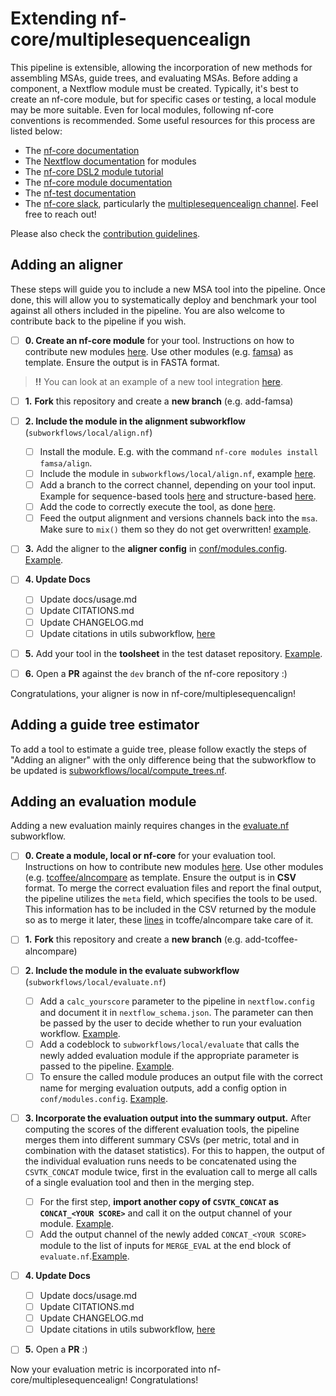 # Extending nf-core/multiplesequencealign

This pipeline is extensible, allowing the incorporation of new methods for assembling MSAs, guide trees, and evaluating MSAs. Before adding a component, a Nextflow module must be created. Typically, it's best to create an nf-core module, but for specific cases or testing, a local module may be more suitable. Even for local modules, following nf-core conventions is recommended. Some useful resources for this process are listed below:

- The [nf-core documentation](https://nf-co.re/docs/usage/tutorials/nf_core_usage_tutorial)
- The [Nextflow documentation](https://www.nextflow.io/docs/latest/module.html) for modules
- The [nf-core DSL2 module tutorial](https://nf-co.re/docs/contributing/tutorials/dsl2_modules_tutorial)
- The [nf-core module documentation](https://nf-co.re/docs/contributing/modules)
- The [nf-test documentation](https://code.askimed.com/nf-test/docs/getting-started/)
- The [nf-core slack](https://nf-co.re/join), particularly the [multiplesequencealign channel](https://nfcore.slack.com/archives/C05LZ7EAYGK). Feel free to reach out!

Please also check the [contribution guidelines](../.github/CONTRIBUTING.md).

## Adding an aligner

These steps will guide you to include a new MSA tool into the pipeline. Once done, this will allow you to systematically deploy and benchmark your tool against all others included in the pipeline. You are also welcome to contribute back to the pipeline if you wish.

- [ ] **0. Create an nf-core module** for your tool. Instructions on how to contribute new modules [here](https://nf-co.re/docs/tutorials/nf-core_components/components). Use other modules (e.g. [famsa](https://github.com/nf-core/modules/tree/master/modules/nf-core/famsa/align)) as template. Ensure the output is in FASTA format.

> **!!** You can look at an example of a new tool integration [here](https://github.com/nf-core/multiplesequencealign/pull/139).

- [ ] **1.** **Fork** this repository and create a **new branch** (e.g. add-famsa)
- [ ] **2. Include the module in the alignment subworkflow** (`subworkflows/local/align.nf`)

  - [ ] Install the module. E.g. with the command `nf-core modules install famsa/align`.
  - [ ] Include the module in `subworkflows/local/align.nf`, example [here](https://github.com/nf-core/multiplesequencealign/blob/4623d19f68b20f0ab16410eba496c329e4f31fa3/subworkflows/local/align.nf#L12).
  - [ ] Add a branch to the correct channel, depending on your tool input. Example for sequence-based tools [here](https://github.com/nf-core/multiplesequencealign/blob/4623d19f68b20f0ab16410eba496c329e4f31fa3/subworkflows/local/align.nf#L83) and structure-based [here](https://github.com/nf-core/multiplesequencealign/blob/4623d19f68b20f0ab16410eba496c329e4f31fa3/subworkflows/local/align.nf#L101).
  - [ ] Add the code to correctly execute the tool, as done [here](https://github.com/nf-core/multiplesequencealign/blob/4623d19f68b20f0ab16410eba496c329e4f31fa3/subworkflows/local/align.nf#L131-L144).
  - [ ] Feed the output alignment and versions channels back into the `msa`. Make sure to `mix()` them so they do not get overwritten! [example](https://github.com/nf-core/multiplesequencealign/blob/4623d19f68b20f0ab16410eba496c329e4f31fa3/subworkflows/local/align.nf#L143-L144).

- [ ] **3.** Add the aligner to the **aligner config** in [conf/modules.config](https://github.com/nf-core/multiplesequencealign/blob/dev/conf/modules.config). [Example](https://github.com/nf-core/multiplesequencealign/blob/4623d19f68b20f0ab16410eba496c329e4f31fa3/conf/modules.config#L125-L143).
- [ ] **4. Update Docs**

  - [ ] Update docs/usage.md
  - [ ] Update CITATIONS.md
  - [ ] Update CHANGELOG.md
  - [ ] Update citations in utils subworkflow, [here](https://github.com/nf-core/multiplesequencealign/blob/dev/subworkflows/local/utils_nfcore_multiplesequencealign_pipeline/main.nf)

- [ ] **5.** Add your tool in the **toolsheet** in the test dataset repository. [Example](https://github.com/nf-core/test-datasets/pull/1324).
- [ ] **6.** Open a **PR** against the `dev` branch of the nf-core repository :)

Congratulations, your aligner is now in nf-core/multiplesequencalign!

## Adding a guide tree estimator

To add a tool to estimate a guide tree, please follow exactly the steps of "Adding an aligner" with the only difference being that the subworkflow to be updated is [subworkflows/local/compute_trees.nf](https://github.com/nf-core/multiplesequencealign/blob/dev/subworkflows/local/compute_trees.nf).

## Adding an evaluation module

Adding a new evaluation mainly requires changes in the [evaluate.nf](https://github.com/nf-core/multiplesequencealign/blob/dev/subworkflows/local/evaluate.nf) subworkflow.

- [ ] **0. Create a module, local or nf-core** for your evaluation tool. Instructions on how to contribute new modules [here](https://nf-co.re/docs/tutorials/nf-core_components/components). Use other modules (e.g. [tcoffee/alncompare](<[https://github.com/nf-core/modules/tree/master/modules/nf-core/famsa/align](https://github.com/nf-core/modules/tree/master/modules/nf-core/tcoffee/alncompare)>) as template. Ensure the output is in **CSV** format. To merge the correct evaluation files and report the final output, the pipeline utilizes the `meta` field, which specifies the tools to be used. This information has to be included in the CSV returned by the module so as to merge it later, these [lines](https://github.com/nf-core/modules/blob/3be751e610b332efd94c2e82ddab5b5c65cfe852/modules/nf-core/tcoffee/alncompare/main.nf#L24-L25) in tcoffe/alncompare take care of it.
- [ ] **1.** **Fork** this repository and create a **new branch** (e.g. add-tcoffee-alncompare)

- [ ] **2. Include the module in the evaluate subworkflow** (`subworkflows/local/evaluate.nf`)

  - [ ] Add a `calc_yourscore` parameter to the pipeline in `nextflow.config` and document it in `nextflow_schema.json`. The parameter can then be passed by the user to decide whether to run your evaluation workflow. [Example](https://github.com/nf-core/multiplesequencealign/blob/4623d19f68b20f0ab16410eba496c329e4f31fa3/nextflow.config#L32).
  - [ ] Add a codeblock to `subworkflows/local/evaluate` that calls the newly added evaluation module if the appropriate parameter is passed to the pipeline. [Example](https://github.com/nf-core/multiplesequencealign/blob/4623d19f68b20f0ab16410eba496c329e4f31fa3/subworkflows/local/evaluate.nf#L59-L77).
  - [ ] To ensure the called module produces an output file with the correct name for merging evaluation outputs, add a config option in `conf/modules.config`. [Example](https://github.com/nf-core/multiplesequencealign/blob/4623d19f68b20f0ab16410eba496c329e4f31fa3/conf/modules.config#L189-L192).

- [ ] **3. Incorporate the evaluation output into the summary output.**
      After computing the scores of the different evaluation tools, the pipeline merges them into different summary CSVs (per metric, total and in combination with the dataset statistics). For this to happen, the output of the individual evaluation runs needs to be concatenated using the `CSVTK_CONCAT` module twice, first in the evaluation call to merge all calls of a single evaluation tool and then in the merging step.
  - [ ] For the first step, **import another copy of `CSVTK_CONCAT` as `CONCAT_<YOUR SCORE>`** and call it on the output channel of your module. [Example](https://github.com/nf-core/multiplesequencealign/blob/4623d19f68b20f0ab16410eba496c329e4f31fa3/subworkflows/local/evaluate.nf#L12).
  - [ ] Add the output channel of the newly added `CONCAT_<YOUR SCORE>` module to the list of inputs for `MERGE_EVAL` at the end block of `evaluate.nf`.[Example](https://github.com/nf-core/multiplesequencealign/blob/4623d19f68b20f0ab16410eba496c329e4f31fa3/subworkflows/local/evaluate.nf#L74-L76).
- [ ] **4. Update Docs**
  - [ ] Update docs/usage.md
  - [ ] Update CITATIONS.md
  - [ ] Update CHANGELOG.md
  - [ ] Update citations in utils subworkflow, [here](https://github.com/nf-core/multiplesequencealign/blob/dev/subworkflows/local/utils_nfcore_multiplesequencealign_pipeline/main.nf)
- [ ] **5.** Open a **PR** :)

Now your evaluation metric is incorporated into nf-core/multiplesequencealign!
Congratulations!
